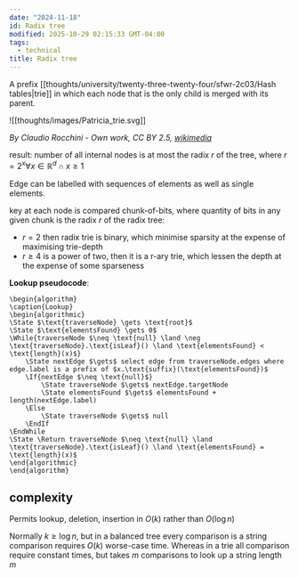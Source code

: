 ```yaml
---
date: "2024-11-18"
id: Radix tree
modified: 2025-10-29 02:15:33 GMT-04:00
tags:
  - technical
title: Radix tree
---
```


A prefix [[thoughts/university/twenty-three-twenty-four/sfwr-2c03/Hash tables|trie]] in which each node that is the only child is merged with its parent.

![[thoughts/images/Patricia_trie.svg]]

_By Claudio Rocchini - Own work, CC BY 2.5, [wikimedia](https://commons.wikimedia.org/w/index.php?curid=2118795)_

result: number of all internal nodes is at most the radix $r$ of the tree, where $r=2^{x} \forall x \in \mathbb{R}^d \cap x \ge 1$

Edge can be labelled with sequences of elements as well as single elements.

key at each node is compared chunk-of-bits, where quantity of bits in any given chunk is the radix $r$ of the radix tree:

- $r=2$ then radix trie is binary, which minimise sparsity at the expense of maximising trie-depth
- $r \ge 4$ is a power of two, then it is a r-ary trie, which lessen the depth at the expense of some sparseness

**Lookup pseudocode**:

```pseudo
\begin{algorithm}
\caption{Lookup}
\begin{algorithmic}
\State $\text{traverseNode} \gets \text{root}$
\State $\text{elementsFound} \gets 0$
\While{traverseNode $\neq \text{null} \land \neg \text{traverseNode}.\text{isLeaf}() \land \text{elementsFound} < \text{length}(x)$}
    \State nextEdge $\gets$ select edge from traverseNode.edges where edge.label is a prefix of $x.\text{suffix}(\text{elementsFound})$
    \If{nextEdge $\neq \text{null}$}
        \State traverseNode $\gets$ nextEdge.targetNode
        \State elementsFound $\gets$ elementsFound + length(nextEdge.label)
    \Else
        \State traverseNode $\gets$ null
    \EndIf
\EndWhile
\State \Return traverseNode $\neq \text{null} \land \text{traverseNode}.\text{isLeaf}() \land \text{elementsFound} = \text{length}(x)$
\end{algorithmic}
\end{algorithm}
```

## complexity

Permits lookup, deletion, insertion in $O(k)$ rather than $O(\log n)$

Normally $k \ge \log n$, but in a balanced tree every comparison is a string comparison requires $O(k)$ worse-case time. Whereas in a trie all comparison require constant times, but takes $m$ comparisons to look up a string length $m$
